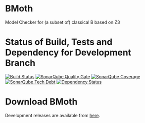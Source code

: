 # BMoth
Model Checker for  (a subset of) classical B based on Z3

# Status of Build, Tests and Dependency for Development Branch
[![Build Status](https://travis-ci.org/hhu-stups/bmoth.svg?branch=develop)](https://travis-ci.org/hhu-stups/bmoth)
[![SonarQube Quality Gate](https://sonarcloud.io/api/badges/gate?key=bmoth:develop)](https://sonarcloud.io/dashboard?id=bmoth%3Adevelop)
[![SonarQube Coverage](https://sonarcloud.io/api/badges/measure?key=bmoth:develop&metric=coverage)](https://sonarcloud.io/component_measures/metric/coverage/list?id=bmoth%3Adevelop)
[![SonarQube Tech Debt](https://sonarcloud.io/api/badges/measure?key=bmoth:develop&metric=sqale_debt_ratio)](https://sonarcloud.io/component_measures/domain/Maintainability?id=bmoth%3Adevelop)
[![Dependency Status](https://www.versioneye.com/user/projects/593ea6e36725bd003b1d4e0d/badge.svg?style=flat-square)](https://www.versioneye.com/user/projects/593ea6e36725bd003b1d4e0d)

# Download BMoth
Development releases are available from [here](https://www3.hhu.de/stups/downloads/bmoth/nightly).

